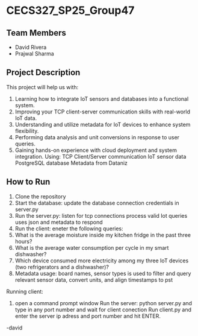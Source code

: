 # CECS327_SP25_Group47


## Team Members
- David Rivera
- Prajwal Sharma

## Project Description
This project will help us with:
1. Learning  how to integrate IoT sensors and databases into a functional system.
2. Improving  your TCP client-server communication skills with real-world IoT data.
3. Understanding and utilize metadata for IoT devices to enhance system flexibility.
4. Performing  data analysis and unit conversions in response to user queries.
5. Gaining hands-on experience with cloud deployment and system integration.
Using:
TCP Client/Server communication
IoT sensor data
PostgreSQL database
Metadata from Dataniz


## How to Run
1. Clone the repository
2. Start the database:
update the database connection credentials in server.py
3. Run the server.py:
listen for tcp connections
process valid Iot queries
uses json and metadata to respond
4. Run the client:
   eneter the following queries:
1. What is the average moisture inside my kitchen fridge in the past three hours?
2. What is the average water consumption per cycle in my smart dishwasher?
3. Which device consumed more electricity among my three IoT devices (two
refrigerators and a dishwasher)?
5. Metadata usage: board names, sensor types is used to filter and query relevant sensor data, convert units, and align timestamps to pst


Running client: 
1. open a command prompt window
Run the server: python server.py and type in any port number and wait for client conection
Run client.py and enter the server ip adress and port number and hit ENTER.

-david
